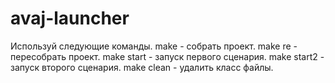 # avaj-launcher
Используй следующие команды.
make - собрать проект.
make re - пересобрать проект.
make start - запуск первого сценария.
make start2 - запуск второго сценария.
make clean - удалить класс файлы.
